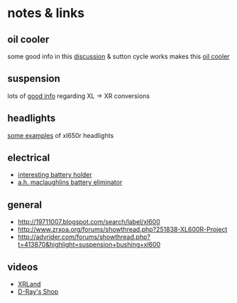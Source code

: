 # notes & links

## oil cooler

some good info in this [discussion](http://www.advrider.com/forums/showthread.php?t=652313)
& sutton cycle works makes this [oil cooler](http://suttoncycleworks.com/oilCooler.html)

## suspension

lots of [good info](http://www.thumpertalk.com/topic/607243-xl600r-suspension-upgrades/) regarding XL -> XR conversions

## headlights

[some examples](https://4strokes.com/forums/topic.asp?TOPIC_ID=28330) of xl650r headlights

## electrical

- [interesting battery holder](http://supermotojunkie.com/showthread.php?131300-1983-Xl600r-supermotard-attempt&s=539c337317b9160938c58eee129525cd&p=1484638#post1484638)
- [a.h. maclaughlins battery eliminator](http://www.fourstrokesonly.com/Batteryelim.html)


## general

- http://19711007.blogspot.com/search/label/xl600
- http://www.zrxoa.org/forums/showthread.php?251838-XL600R-Project
- http://advrider.com/forums/showthread.php?t=413870&highlight=suspension+bushing+xl600

## videos

- [XRLand](https://www.youtube.com/channel/UC857jx2jf7JknFEsdjBLlYQ)
- [D-Ray's Shop](https://www.youtube.com/user/DRaysShop/search?query=xl600)
